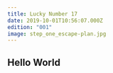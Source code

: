 ```yaml
---
title: Lucky Number 17
date: 2019-10-01T10:56:07.000Z
edition: "001"
image: step_one_escape-plan.jpg
---
```


## Hello World